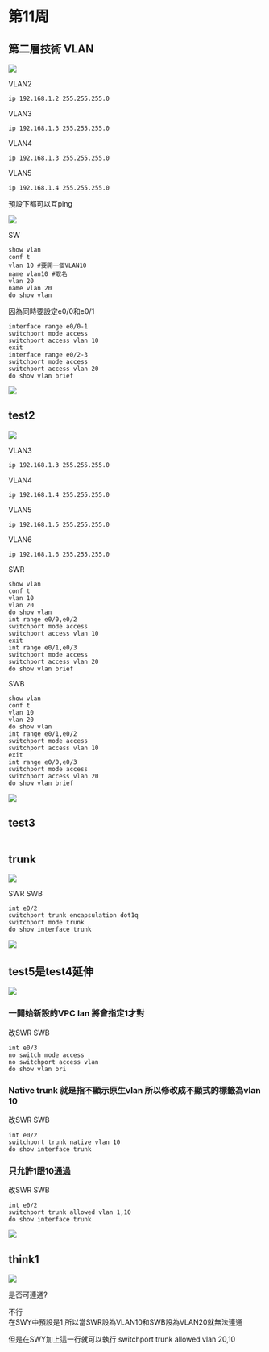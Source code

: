 # 第11周

## 第二層技術 VLAN

<img src=".\pic\2022-11-15test1origin.png">

VLAN2

    ip 192.168.1.2 255.255.255.0

VLAN3

    ip 192.168.1.3 255.255.255.0

VLAN4

    ip 192.168.1.3 255.255.255.0

VLAN5

    ip 192.168.1.4 255.255.255.0

預設下都可以互ping

<img src=".\pic\2022-11-15test1sameSW.png">

SW

    show vlan
    conf t
    vlan 10 #要開一個VLAN10
    name vlan10 #取名
    vlan 20
    name vlan 20
    do show vlan

因為同時要設定e0/0和e0/1

    interface range e0/0-1
    switchport mode access
    switchport access vlan 10
    exit
    interface range e0/2-3
    switchport mode access
    switchport access vlan 20
    do show vlan brief

<img src=".\pic\2022-11-15test1defferSW.png">

## test2

<img src=".\pic\2022-11-15test2origin.png">

VLAN3

    ip 192.168.1.3 255.255.255.0

VLAN4

    ip 192.168.1.4 255.255.255.0

VLAN5

    ip 192.168.1.5 255.255.255.0

VLAN6

    ip 192.168.1.6 255.255.255.0

SWR

    show vlan
    conf t
    vlan 10 
    vlan 20
    do show vlan
    int range e0/0,e0/2
    switchport mode access
    switchport access vlan 10
    exit
    int range e0/1,e0/3
    switchport mode access
    switchport access vlan 20
    do show vlan brief

SWB

    show vlan
    conf t
    vlan 10 
    vlan 20
    do show vlan
    int range e0/1,e0/2
    switchport mode access
    switchport access vlan 10
    exit
    int range e0/0,e0/3
    switchport mode access
    switchport access vlan 20
    do show vlan brief

<img src=".\pic\2022-11-15test2SWRSWB.png">

## test3

<img src="">


## trunk

<img src=".\pic\2022-11-15test4origin.png">

SWR SWB

    int e0/2
    switchport trunk encapsulation dot1q
    switchport mode trunk
    do show interface trunk

<img src=".\pic\2022-11-15test4trunk.png">

## test5是test4延伸

<img src=".\pic\2022-11-15test5origin.png">

### 一開始新設的VPC lan 將會指定1才對

改SWR SWB

    int e0/3
    no switch mode access
    no switchport access vlan 
    do show vlan bri

### Native trunk 就是指不顯示原生vlan 所以修改成不顯式的標籤為vlan 10

改SWR SWB

    int e0/2
    switchport trunk native vlan 10
    do show interface trunk

### 只允許1跟10通過

改SWR SWB

    int e0/2
    switchport trunk allowed vlan 1,10
    do show interface trunk


<img src=".\pic\2022-11-15test5nativeallow.png">


## think1

<img src=".\pic\2022-11-15think1origin.png">

是否可連通?

不行  
在SWY中預設是1 所以當SWR設為VLAN10和SWB設為VLAN20就無法連通

但是在SWY加上這一行就可以執行
    switchport trunk allowed vlan 20,10






